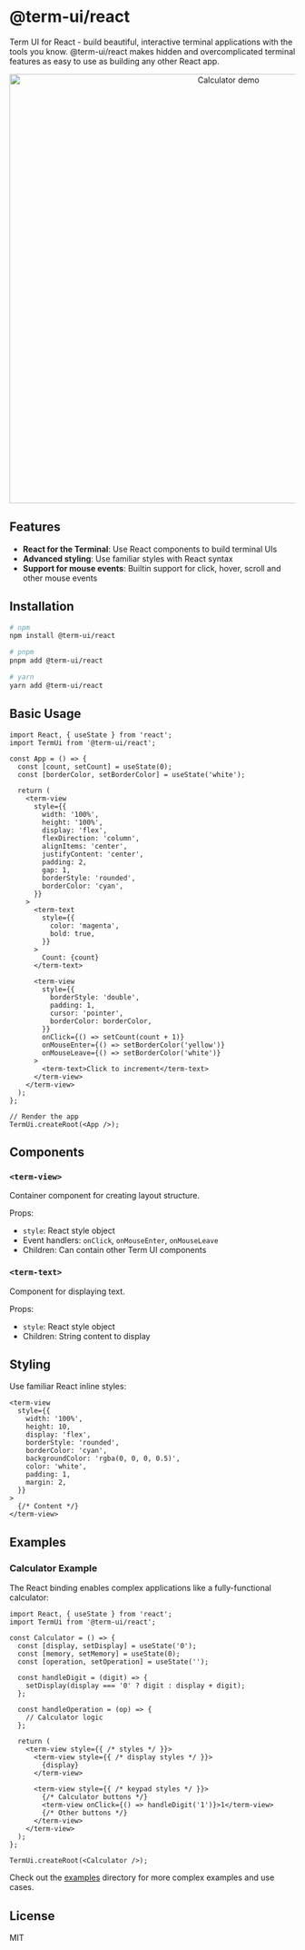 # @term-ui/react

Term UI for React - build beautiful, interactive terminal applications with the tools you know. @term-ui/react makes hidden and overcomplicated terminal features as easy to use as building any other React app.
<p align="center">
  <img width="756" alt="Calculator demo" src="https://github.com/user-attachments/assets/4c374a9f-8b72-4a75-941c-213ddcfb7310" />
</p>

## Features

- **React for the Terminal**: Use React components to build terminal UIs
- **Advanced styling**: Use familiar styles with React syntax
- **Support for mouse events**: Builtin support for click, hover, scroll and other mouse events

## Installation

```bash
# npm
npm install @term-ui/react

# pnpm
pnpm add @term-ui/react

# yarn
yarn add @term-ui/react
```

## Basic Usage

```tsx
import React, { useState } from 'react';
import TermUi from '@term-ui/react';

const App = () => {
  const [count, setCount] = useState(0);
  const [borderColor, setBorderColor] = useState('white');

  return (
    <term-view
      style={{
        width: '100%',
        height: '100%',
        display: 'flex',
        flexDirection: 'column',
        alignItems: 'center',
        justifyContent: 'center',
        padding: 2,
        gap: 1,
        borderStyle: 'rounded',
        borderColor: 'cyan',
      }}
    >
      <term-text
        style={{
          color: 'magenta',
          bold: true,
        }}
      >
        Count: {count}
      </term-text>
      
      <term-view
        style={{
          borderStyle: 'double',
          padding: 1,
          cursor: 'pointer',
          borderColor: borderColor,
        }}
        onClick={() => setCount(count + 1)}
        onMouseEnter={() => setBorderColor('yellow')}
        onMouseLeave={() => setBorderColor('white')}
      >
        <term-text>Click to increment</term-text>
      </term-view>
    </term-view>
  );
};

// Render the app
TermUi.createRoot(<App />);
```

## Components

### `<term-view>`

Container component for creating layout structure.

Props:
- `style`: React style object
- Event handlers: `onClick`, `onMouseEnter`, `onMouseLeave`
- Children: Can contain other Term UI components

### `<term-text>`

Component for displaying text.

Props:
- `style`: React style object
- Children: String content to display

## Styling

Use familiar React inline styles:

```tsx
<term-view
  style={{
    width: '100%',
    height: 10,
    display: 'flex',
    borderStyle: 'rounded',
    borderColor: 'cyan',
    backgroundColor: 'rgba(0, 0, 0, 0.5)',
    color: 'white',
    padding: 1,
    margin: 2,
  }}
>
  {/* Content */}
</term-view>
```

## Examples

### Calculator Example

The React binding enables complex applications like a fully-functional calculator:

```tsx
import React, { useState } from 'react';
import TermUi from '@term-ui/react';

const Calculator = () => {
  const [display, setDisplay] = useState('0');
  const [memory, setMemory] = useState(0);
  const [operation, setOperation] = useState('');
  
  const handleDigit = (digit) => {
    setDisplay(display === '0' ? digit : display + digit);
  };
  
  const handleOperation = (op) => {
    // Calculator logic
  };
  
  return (
    <term-view style={{ /* styles */ }}>
      <term-view style={{ /* display styles */ }}>
        {display}
      </term-view>
      
      <term-view style={{ /* keypad styles */ }}>
        {/* Calculator buttons */}
        <term-view onClick={() => handleDigit('1')}>1</term-view>
        {/* Other buttons */}
      </term-view>
    </term-view>
  );
};

TermUi.createRoot(<Calculator />);
```

Check out the [examples](https://github.com/yourusername/term-ui/tree/main/examples) directory for more complex examples and use cases.

## License

MIT
